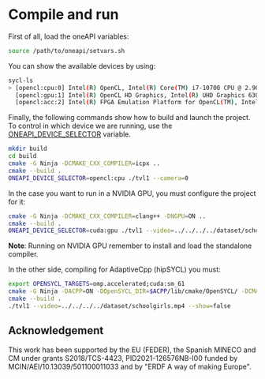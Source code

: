 # Compile and run
First of all, load the oneAPI variables:

```bash
source /path/to/oneapi/setvars.sh
```

You can show the available devices by using:

```bash
sycl-ls
> [opencl:cpu:0] Intel(R) OpenCL, Intel(R) Core(TM) i7-10700 CPU @ 2.90GHz 3.0 [2023.16.6.0.22_223734]
  [opencl:gpu:1] Intel(R) OpenCL HD Graphics, Intel(R) UHD Graphics 630 3.0 [23.05.25593.11]
  [opencl:acc:2] Intel(R) FPGA Emulation Platform for OpenCL(TM), Intel(R) FPGA Emulation Device 1.2 [2023.15.3.0.20_160000]
```
Finally, the following commands show how to build and launch the project. To control in which device we are running, use the [ONEAPI_DEVICE_SELECTOR](https://github.com/intel/llvm/blob/sycl/sycl/doc/EnvironmentVariables.md#oneapi-device-selector) variable. 

```bash
mkdir build
cd build
cmake -G Ninja -DCMAKE_CXX_COMPILER=icpx ..
cmake --build .
ONEAPI_DEVICE_SELECTOR=opencl:cpu ./tvl1 --camera=0
```

In the case you want to run in a NVIDIA GPU, you must configure the project for it:

```bash
cmake -G Ninja -DCMAKE_CXX_COMPILER=clang++ -DNGPU=ON ..
cmake --build .
ONEAPI_DEVICE_SELECTOR=cuda:gpu ./tvl1 --video=../../../../dataset/schoolgirls.mp4
```
**Note**: Running on NVIDIA GPU remember to install and load the standalone compiler.

In the other side, compiling for AdaptiveCpp (hipSYCL) you must:

```bash
export OPENSYCL_TARGETS=omp.accelerated;cuda:sm_61
cmake -G Ninja -DACPP=ON -DOpenSYCL_DIR=$ACPP/lib/cmake/OpenSYCL/ -DCMAKE_CXX_COMPILER=syclcc -DNGPU=ON ..
cmake --build .
./tvl1 --video=../../../../dataset/schoolgirls.mp4 --show=false
```

## Acknowledgement
This work has been supported by the EU (FEDER), the Spanish MINECO and CM under grants S2018/TCS-4423, PID2021-126576NB-I00 funded by MCIN/AEI/10.13039/501100011033 and by "ERDF A way of making Europe".